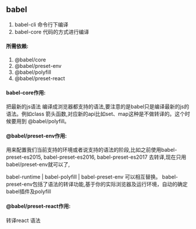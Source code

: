 ## babel ##

1. babel-cli 命令行下编译
2. babel-core 代码的方式进行编译

#### 所需依赖: ####
1. @babel/core
2. @babel/preset-env
3. @babel/polyfill
4. @babel/preset-react

#### babel-core作用: ####
把最新的js语法 编译成浏览器都支持的语法,要注意的是babel只是编译最新的js的语法。例如class 箭头函数,对应新的api比如set、map这种是不做转译的。这个时候要用到 @babel/polyfill。
#### @babel/preset-env作用: ####
用来配置我们当前支持的环境或者说支持的语法的阶段,比如之前使用babel-preset-es2015, babel-preset-es2016, babel-preset-es2017 去转译,现在只用babel/preset-env就可以了, 

babel-runtime | babel-polyfill | babel-preset-env 可以相互替换。 babel-preset-env包括了语法的转译功能,基于你的实际浏览器及运行环境，自动的确定babel插件及polyfill

#### @babel/preset-react作用: ####
转译react 语法
